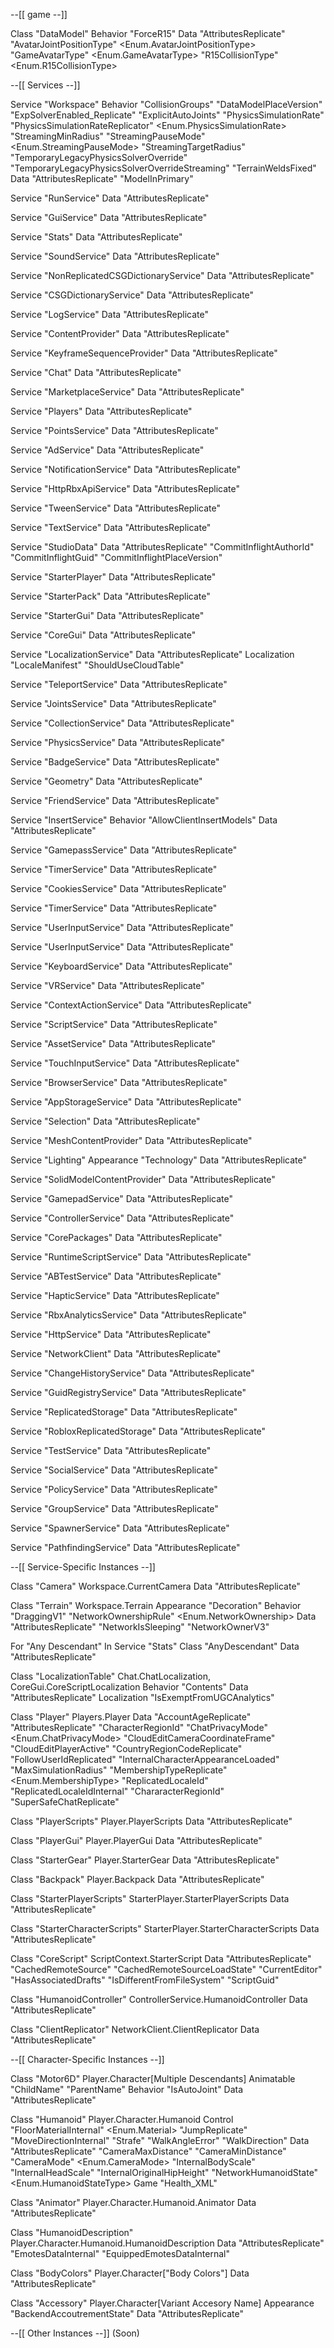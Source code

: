 --[[ game --]]

Class "DataModel"
	Behavior
		"ForceR15" <bool>
	Data
		"AttributesReplicate" <string>
		"AvatarJointPositionType" <Enum.AvatarJointPositionType>
		"GameAvatarType" <Enum.GameAvatarType>
		"R15CollisionType" <Enum.R15CollisionType>


--[[ Services --]]

Service "Workspace"
	Behavior
		"CollisionGroups" <string> 
		"DataModelPlaceVersion"
		"ExpSolverEnabled_Replicate" <bool>
		"ExplicitAutoJoints" <bool>
		"PhysicsSimulationRate" <nil>
		"PhysicsSimulationRateReplicator" <Enum.PhysicsSimulationRate>
		"StreamingMinRadius" <int>
		"StreamingPauseMode" <Enum.StreamingPauseMode>
		"StreamingTargetRadius" <int>
		"TemporaryLegacyPhysicsSolverOverride" <bool>
		"TemporaryLegacyPhysicsSolverOverrideStreaming" <bool>
		"TerrainWeldsFixed" <bool>
	Data
		"AttributesReplicate" <string>
		"ModelInPrimary" <CoordinateFrame>

Service "RunService"
	Data
		"AttributesReplicate" <string>

Service "GuiService"
	Data
		"AttributesReplicate" <string>

Service "Stats"
	Data
		"AttributesReplicate" <string>

Service "SoundService"
	Data
		"AttributesReplicate" <string>

Service "NonReplicatedCSGDictionaryService"
	Data
		"AttributesReplicate" <string>

Service "CSGDictionaryService"
	Data
		"AttributesReplicate" <string>

Service "LogService"
	Data
		"AttributesReplicate" <string>

Service "ContentProvider"
	Data
		"AttributesReplicate" <string>

Service "KeyframeSequenceProvider"
	Data
		"AttributesReplicate" <string>

Service "Chat"
	Data
		"AttributesReplicate" <string>

Service "MarketplaceService"
	Data
		"AttributesReplicate" <string>

Service "Players"
	Data
		"AttributesReplicate" <string>

Service "PointsService"
	Data
		"AttributesReplicate" <string>

Service "AdService"
	Data
		"AttributesReplicate" <string>

Service "NotificationService"
	Data
		"AttributesReplicate" <string>

Service "HttpRbxApiService"
	Data
		"AttributesReplicate" <string>

Service "TweenService"
	Data
		"AttributesReplicate" <string>

Service "TextService"
	Data
		"AttributesReplicate" <string>

Service "StudioData"
	Data
		"AttributesReplicate" <string>
		"CommitInflightAuthorId" <int64>
		"CommitInflightGuid" <string>
		"CommitInflightPlaceVersion" <int>

Service "StarterPlayer"
	Data
		"AttributesReplicate" <string>

Service "StarterPack"
	Data
		"AttributesReplicate" <string>

Service "StarterGui"
	Data
		"AttributesReplicate" <string>

Service "CoreGui"
	Data
		"AttributesReplicate" <string>

Service "LocalizationService"
	Data
		"AttributesReplicate" <string>
	Localization
		"LocaleManifest" <string>
		"ShouldUseCloudTable" <bool>

Service "TeleportService"
	Data
		"AttributesReplicate" <string>

Service "JointsService"
	Data
		"AttributesReplicate" <string>

Service "CollectionService"
	Data
		"AttributesReplicate" <string>

Service "PhysicsService"
	Data
		"AttributesReplicate" <string>

Service "BadgeService"
	Data
		"AttributesReplicate" <string>

Service "Geometry"
	Data
		"AttributesReplicate" <string>

Service "FriendService"
	Data
		"AttributesReplicate" <string>

Service "InsertService"
	Behavior
		"AllowClientInsertModels" <bool>
	Data
		"AttributesReplicate" <string>

Service "GamepassService"
	Data
		"AttributesReplicate" <string>

Service "TimerService"
	Data
		"AttributesReplicate" <string>

Service "CookiesService"
	Data
		"AttributesReplicate" <string>

Service "TimerService"
	Data
		"AttributesReplicate" <string>

Service "UserInputService"
	Data
		"AttributesReplicate" <string>

Service "UserInputService"
	Data
		"AttributesReplicate" <string>

Service "KeyboardService"
	Data
		"AttributesReplicate" <string>

Service "VRService"
	Data
		"AttributesReplicate" <string>

Service "ContextActionService"
	Data
		"AttributesReplicate" <string>

Service "ScriptService"
	Data
		"AttributesReplicate" <string>

Service "AssetService"
	Data
		"AttributesReplicate" <string>

Service "TouchInputService"
	Data
		"AttributesReplicate" <string>

Service "BrowserService"
	Data
		"AttributesReplicate" <string>

Service "AppStorageService"
	Data
		"AttributesReplicate" <string>

Service "Selection"
	Data
		"AttributesReplicate" <string>

Service "MeshContentProvider"
	Data
		"AttributesReplicate" <string>

Service "Lighting"
	Appearance
		"Technology"
	Data
		"AttributesReplicate" <string>

Service "SolidModelContentProvider"
	Data
		"AttributesReplicate" <string>

Service "GamepadService"
	Data
		"AttributesReplicate" <string>

Service "ControllerService"
	Data
		"AttributesReplicate" <string>

Service "CorePackages"
	Data
		"AttributesReplicate" <string>

Service "RuntimeScriptService"
	Data
		"AttributesReplicate" <string>

Service "ABTestService"
	Data
		"AttributesReplicate" <string>

Service "HapticService"
	Data
		"AttributesReplicate" <string>

Service "RbxAnalyticsService"
	Data
		"AttributesReplicate" <string>

Service "HttpService"
	Data
		"AttributesReplicate" <string>

Service "NetworkClient"
	Data
		"AttributesReplicate" <string>

Service "ChangeHistoryService"
	Data
		"AttributesReplicate" <string>

Service "GuidRegistryService"
	Data
		"AttributesReplicate" <string>

Service "ReplicatedStorage"
	Data
		"AttributesReplicate" <string>

Service "RobloxReplicatedStorage"
	Data
		"AttributesReplicate" <string>

Service "TestService"
	Data
		"AttributesReplicate" <string>

Service "SocialService"
	Data
		"AttributesReplicate" <string>

Service "PolicyService"
	Data
		"AttributesReplicate" <string>

Service "GroupService"
	Data
		"AttributesReplicate" <string>

Service "SpawnerService"
	Data
		"AttributesReplicate" <string>

Service "PathfindingService"
	Data
		"AttributesReplicate" <string>


--[[ Service-Specific Instances --]]

Class "Camera" Workspace.CurrentCamera
	Data
		"AttributesReplicate" <string>

Class "Terrain" Workspace.Terrain
	Appearance
		"Decoration" <bool>
	Behavior
		"DraggingV1" <bool>
		"NetworkOwnershipRule" <Enum.NetworkOwnership>
	Data
		"AttributesReplicate" <string>
		"NetworkIsSleeping" <bool>
		"NetworkOwnerV3" <SystemAddress>

For "Any Descendant" In Service "Stats"
	Class "AnyDescendant"
		Data
			"AttributesReplicate" <string>

Class "LocalizationTable" Chat.ChatLocalization, CoreGui.CoreScriptLocalization
	Behavior
		"Contents" <string>
	Data
		"AttributesReplicate" <string>
	Localization
		"IsExemptFromUGCAnalytics" <bool>

Class "Player" Players.Player
	Data
		"AccountAgeReplicate" <int>
		"AttributesReplicate" <string>
		"CharacterRegionId" <Vector3>
		"ChatPrivacyMode" <Enum.ChatPrivacyMode>
		"CloudEditCameraCoordinateFrame" <CoordinateFrame>
		"CloudEditPlayerActive" <bool>
		"CountryRegionCodeReplicate" <string>
		"FollowUserIdReplicated" <int64>
		"InternalCharacterAppearanceLoaded" <bool>
		"MaxSimulationRadius" <float>
		"MembershipTypeReplicate" <Enum.MembershipType>
		"ReplicatedLocaleId" <string>
		"ReplicatedLocaleIdInternal" <string>
		"ChararacterRegionId" <Vector3>
		"SuperSafeChatReplicate" <bool>

Class "PlayerScripts" Player.PlayerScripts
	Data
		"AttributesReplicate" <string>

Class "PlayerGui" Player.PlayerGui
	Data
		"AttributesReplicate" <string>

Class "StarterGear" Player.StarterGear
	Data
		"AttributesReplicate" <string>

Class "Backpack" Player.Backpack
	Data
		"AttributesReplicate" <string>

Class "StarterPlayerScripts" StarterPlayer.StarterPlayerScripts
	Data
		"AttributesReplicate" <string>

Class "StarterCharacterScripts" StarterPlayer.StarterCharacterScripts
	Data
		"AttributesReplicate" <string>

Class "CoreScript" ScriptContext.StarterScript
	Data
		"AttributesReplicate" <string>
		"CachedRemoteSource" <string>
		"CachedRemoteSourceLoadState" <int>
		"CurrentEditor" <nil>
		"HasAssociatedDrafts" <bool>
		"IsDifferentFromFileSystem" <bool>
		"ScriptGuid" <string>

Class "HumanoidController" ControllerService.HumanoidController
	Data
		"AttributesReplicate" <string>

Class "ClientReplicator" NetworkClient.ClientReplicator
	Data
		"AttributesReplicate" <string>


--[[ Character-Specific Instances --]]

Class "Motor6D" Player.Character[Multiple Descendants]
	Animatable
		"ChildName" <string>
		"ParentName" <string>
	Behavior
		"IsAutoJoint" <bool>
	Data
		"AttributesReplicate" <string>

Class "Humanoid" Player.Character.Humanoid
	Control
		"FloorMaterialInternal" <Enum.Material>
		"JumpReplicate" <bool>
		"MoveDirectionInternal" <Vector3>
		"Strafe" <bool>
		"WalkAngleError" <float>
		"WalkDirection" <Vector3>
	Data
		"AttributesReplicate" <string>
		"CameraMaxDistance" <float>
		"CameraMinDistance" <float>
		"CameraMode" <Enum.CameraMode>
		"InternalBodyScale" <Vector3>
		"InternalHeadScale" <float>
		"InternalOriginalHipHeight" <float>
		"NetworkHumanoidState" <Enum.HumanoidStateType>
	Game
		"Health_XML" <float>

Class "Animator" Player.Character.Humanoid.Animator
	Data
		"AttributesReplicate" <string>

Class "HumanoidDescription" Player.Character.Humanoid.HumanoidDescription
	Data
		"AttributesReplicate" <string>
		"EmotesDataInternal" <string>
		"EquippedEmotesDataInternal" <string>

Class "BodyColors" Player.Character["Body Colors"]
	Data
		"AttributesReplicate" <string>

Class "Accessory" Player.Character[Variant Accesory Name]
	Appearance
		"BackendAccoutrementState" <int>
	Data
		"AttributesReplicate" <string>


--[[ Other Instances --]] (Soon)
